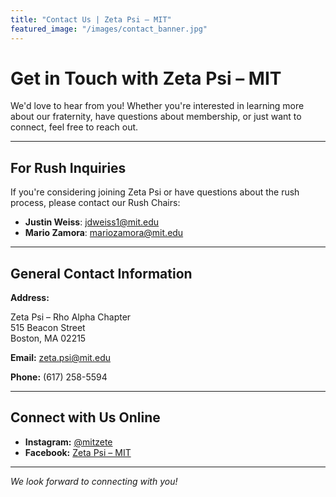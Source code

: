 ```yaml
---
title: "Contact Us | Zeta Psi – MIT"
featured_image: "/images/contact_banner.jpg"
---
```


# Get in Touch with Zeta Psi – MIT

We'd love to hear from you! Whether you're interested in learning more about our fraternity, have questions about membership, or just want to connect, feel free to reach out.

---

## For Rush Inquiries

If you're considering joining Zeta Psi or have questions about the rush process, please contact our Rush Chairs:

- **Justin Weiss**: [jdweiss1@mit.edu](mailto:jdweiss1@mit.edu)
- **Mario Zamora**: [mariozamora@mit.edu](mailto:mariozamora@mit.edu)

---

## General Contact Information

**Address:**

Zeta Psi – Rho Alpha Chapter  
515 Beacon Street  
Boston, MA 02215

**Email:** [zeta.psi@mit.edu](mailto:zeta.psi@mit.edu)

**Phone:** (617) 258-5594

---

## Connect with Us Online

- **Instagram:** [@mitzete](https://www.instagram.com/mitzete/)
- **Facebook:** [Zeta Psi – MIT](https://www.facebook.com/MITZetaPsi)

---

*We look forward to connecting with you!*
